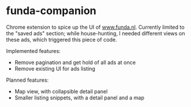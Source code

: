 funda-companion
===============

Chrome extension to spice up the UI of www.funda.nl.
Currently limited to the "saved ads" section; while house-hunting, I needed different views on these ads, which triggered this piece of code.

Implemented features:

- Remove pagination and get hold of all ads at once
- Remove existing UI for ads listing

Planned features:
- Map view, with collapsible detail panel
- Smaller listing snippets, with a detail panel and a map
